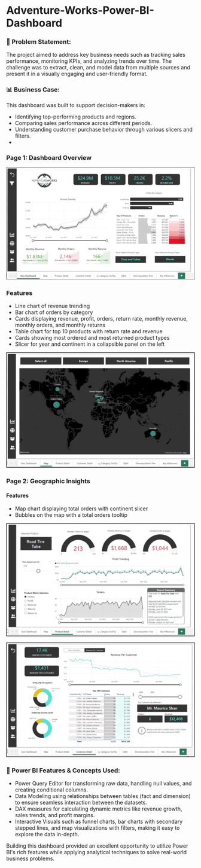 # Adventure-Works-Power-BI-Dashboard

### 🎯 Problem Statement: 
The project aimed to address key business needs such as tracking sales performance, monitoring KPIs, and analyzing trends over time. The challenge was to extract, clean, and model data from multiple sources and present it in a visually engaging and user-friendly format.

### 📊 Business Case: 
This dashboard was built to support decision-makers in:
- Identifying top-performing products and regions.
- Comparing sales performance across different periods.
- Understanding customer purchase behavior through various slicers and filters.
- 
### Page 1: Dashboard Overview
![AdventureWorks Report - Exec Dashboard](https://github.com/agujalwar/Adventure-Works-Power-BI-Dashboard/blob/main/AdventureWorks%20Report%20-%20Exec%20Dashboard.jpg)

### Features
- Line chart of revenue trending
- Bar chart of orders by category
- Cards displaying revenue, profit, orders, return rate, monthly revenue, monthly orders, and monthly returns
- Table chart for top 10 products with return rate and revenue
- Cards showing most ordered and most returned product types
- Slicer for year and continent in a collapsible panel on the left

![Map](https://github.com/agujalwar/Adventure-Works-Power-BI-Dashboard/blob/main/AdventureWorks%20Report-Map.jpg)

### Page 2: Geographic Insights
#### Features
- Map chart displaying total orders with continent slicer
- Bubbles on the map with a total orders tooltip

![Product Details](https://github.com/agujalwar/Adventure-Works-Power-BI-Dashboard/blob/main/AdventureWorks%20Report-Product%20Details.jpg)

![Customer Detail](https://github.com/agujalwar/Adventure-Works-Power-BI-Dashboard/blob/main/AdventureWorks%20Report-%20Customer%20Detail.jpg) 



### 🔑 Power BI Features & Concepts Used:

- Power Query Editor for transforming raw data, handling null values, and creating conditional columns.
- Data Modeling using relationships between tables (fact and dimension) to ensure seamless interaction between the datasets.
- DAX measures for calculating dynamic metrics like revenue growth, sales trends, and profit margins.
- Interactive Visuals such as funnel charts, bar charts with secondary stepped lines, and map visualizations with filters, making it easy to explore the data in-depth.
  


Building this dashboard provided an excellent opportunity to utilize Power BI's rich features while applying analytical techniques to solve real-world business problems.

